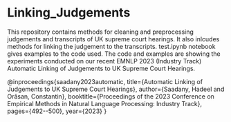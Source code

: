 # Linking_Judgements

This repository contains methods for cleaning and preprocessing judgements and transcripts of UK supreme court hearings. It also inlcudes methods for linking the judgement to the transcripts. test.ipynb notebook gives examples to the code used.
The code and examples are showing the experiments conducted on our recent EMNLP 2023 (Industry Track) Automatic Linking of Judgements to UK Supreme Court Hearings.

@inproceedings{saadany2023automatic,
  title={Automatic Linking of Judgements to UK Supreme Court Hearings},
  author={Saadany, Hadeel and Orǎsan, Constantin},
  booktitle={Proceedings of the 2023 Conference on Empirical Methods in Natural Language Processing: Industry Track},
  pages={492--500},
  year={2023}
}
